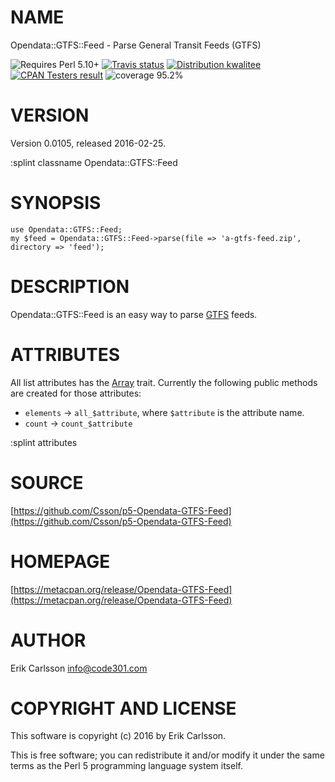 # NAME

Opendata::GTFS::Feed - Parse General Transit Feeds (GTFS)

<div>
    <p>
    <img src="https://img.shields.io/badge/perl-5.10+-blue.svg" alt="Requires Perl 5.10+" />
    <a href="https://travis-ci.org/Csson/p5-Opendata-GTFS-Feed"><img src="https://api.travis-ci.org/Csson/p5-Opendata-GTFS-Feed.svg?branch=master" alt="Travis status" /></a>
    <a href="http://cpants.cpanauthors.org/dist/Opendata-GTFS-Feed-0.0105"><img src="https://badgedepot.code301.com/badge/kwalitee/Opendata-GTFS-Feed/0.0105" alt="Distribution kwalitee" /></a>
    <a href="http://matrix.cpantesters.org/?dist=Opendata-GTFS-Feed%200.0105"><img src="https://badgedepot.code301.com/badge/cpantesters/Opendata-GTFS-Feed/0.0105" alt="CPAN Testers result" /></a>
    <img src="https://img.shields.io/badge/coverage-95.2%-yellow.svg" alt="coverage 95.2%" />
    </p>
</div>

# VERSION

Version 0.0105, released 2016-02-25.

:splint classname Opendata::GTFS::Feed

# SYNOPSIS

    use Opendata::GTFS::Feed;
    my $feed = Opendata::GTFS::Feed->parse(file => 'a-gtfs-feed.zip', directory => 'feed');

# DESCRIPTION

Opendata::GTFS::Feed is an easy way to parse [GTFS](https://developers.google.com/transit/gtfs/) feeds.

# ATTRIBUTES

All list attributes has the [Array](https://metacpan.org/pod/Moose::Meta::Attribute::Native::Trait::Array) trait. Currently the following public methods are created for those attributes:

- `elements` -> `all_$attribute`, where `$attribute` is the attribute name.
- `count` -> `count_$attribute`

:splint attributes

# SOURCE

[https://github.com/Csson/p5-Opendata-GTFS-Feed](https://github.com/Csson/p5-Opendata-GTFS-Feed)

# HOMEPAGE

[https://metacpan.org/release/Opendata-GTFS-Feed](https://metacpan.org/release/Opendata-GTFS-Feed)

# AUTHOR

Erik Carlsson <info@code301.com>

# COPYRIGHT AND LICENSE

This software is copyright (c) 2016 by Erik Carlsson.

This is free software; you can redistribute it and/or modify it under
the same terms as the Perl 5 programming language system itself.
